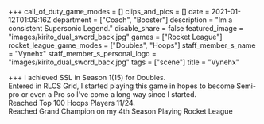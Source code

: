 +++
call_of_duty_game_modes = []
clips_and_pics = []
date = 2021-01-12T01:09:16Z
department = ["Coach", "Booster"]
description = "Im a consistent Supersonic Legend."
disable_share = false
featured_image = "images/kirito_dual_sword_back.jpg"
games = ["Rocket League"]
rocket_league_game_modes = ["Doubles", "Hoops"]
staff_member_s_name = "Vynehx"
staff_member_s_personal_logo = "images/kirito_dual_sword_back.jpg"
tags = ["scene"]
title = "Vynehx"

+++
I achieved SSL in Season 1(15) for Doubles.  
 Entered in RLCS Grid, I started playing this game in hopes to become Semi-pro or even a Pro so I've come a long way since I started.  
 Reached Top 100 Hoops Players 11/24.  
 Reached Grand Champion on my 4th Season Playing Rocket League